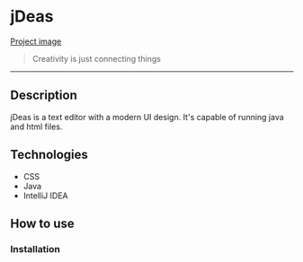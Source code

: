 # jDeas
[Project image](https://drive.google.com/file/d/1zKYtUk5WB0aiW5ItX3ZbfR3CMEUP7JeA/view?usp=sharing)
> Creativity is just connecting things
---
## Description

jDeas is a text editor with a modern UI design. It's capable of running java and html files.

## Technologies

- CSS
- Java
- IntelliJ IDEA

## How to use
### Installation


